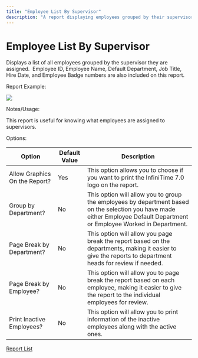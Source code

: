 ```yaml
---
title: "Employee List By Supervisor"
description: "A report displaying employees grouped by their supervisors, including employee details and customizable options for formatting and grouping."
---
```


# Employee List By Supervisor

Displays a list of all employees grouped by the supervisor they are assigned.  Employee ID, Employee Name, Default Department, Job Title, Hire Date, and Employee Badge numbers are also included on this report.

Report Example:

![](/img/Employee_List_With_Supervisors.gif)

Notes/Usage:

This report is useful for knowing what employees are assigned to supervisors.

Options:

| Option                        | Default Value | Description                                                                                                                                                               |
| ----------------------------- | ------------- | ------------------------------------------------------------------------------------------------------------------------------------------------------------------------- |
| Allow Graphics On the Report? | Yes           | This option allows you to choose if you want to print the InfiniTime 7.0 logo on the report.                                                                              |
| Group by Department?          | No            | This option will allow you to group the employees by department based on the selection you have made either Employee Default Department or Employee Worked in Department. |
| Page Break by Department?     | No            | This option will allow you page break the report based on the departments, making it easier to give the reports to department heads for review if needed.                 |
| Page Break by Employee?       | No            | This option will allow you to page break the report based on each employee, making it easier to give the report to the individual employees for review.                   |
| Print Inactive Employees?     | No            | This option will allow you to print information of the inactive employees along with the active ones.                                                                     |

[Report List](../Report_List.md)
